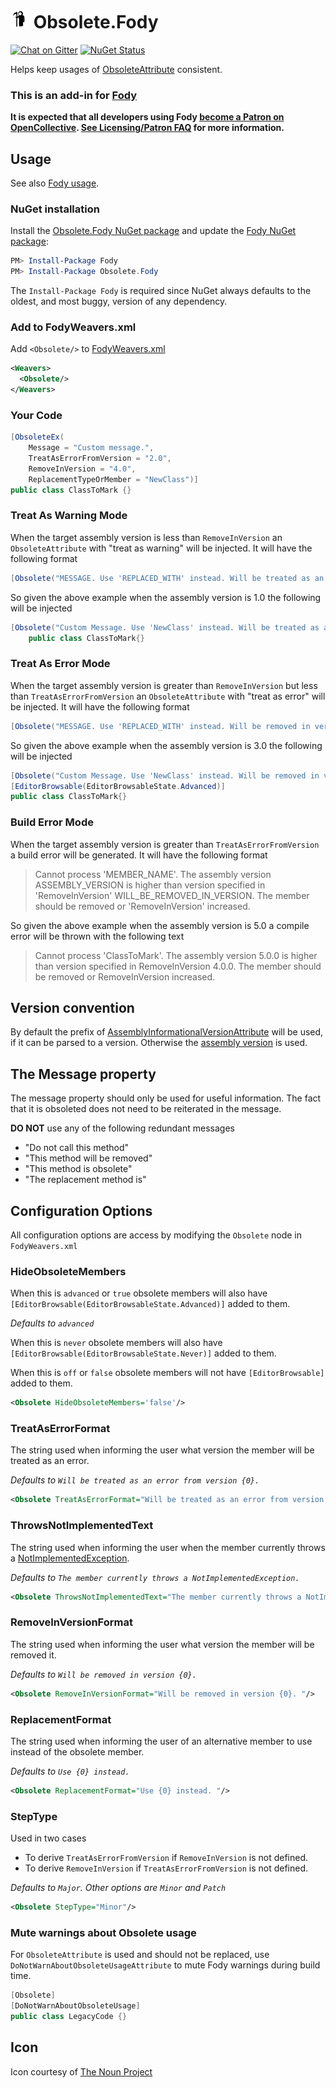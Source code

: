 # <img src="/package_icon.png" height="30px"> Obsolete.Fody

[![Chat on Gitter](https://img.shields.io/gitter/room/fody/fody.svg)](https://gitter.im/Fody/Fody)
[![NuGet Status](https://img.shields.io/nuget/v/Obsolete.Fody.svg)](https://www.nuget.org/packages/Obsolete.Fody/)

Helps keep usages of [ObsoleteAttribute](http://msdn.microsoft.com/en-us/library/fwz0y5c2) consistent.


### This is an add-in for [Fody](https://github.com/Fody/Home/)

**It is expected that all developers using Fody [become a Patron on OpenCollective](https://opencollective.com/fody/contribute/patron-3059). [See Licensing/Patron FAQ](https://github.com/Fody/Home/blob/master/pages/licensing-patron-faq.md) for more information.**


## Usage

See also [Fody usage](https://github.com/Fody/Home/blob/master/pages/usage.md).


### NuGet installation

Install the [Obsolete.Fody NuGet package](https://nuget.org/packages/Obsolete.Fody/) and update the [Fody NuGet package](https://nuget.org/packages/Fody/):

```powershell
PM> Install-Package Fody
PM> Install-Package Obsolete.Fody
```

The `Install-Package Fody` is required since NuGet always defaults to the oldest, and most buggy, version of any dependency.


### Add to FodyWeavers.xml

Add `<Obsolete/>` to [FodyWeavers.xml](https://github.com/Fody/Home/blob/master/pages/usage.md#add-fodyweaversxml)

```xml
<Weavers>
  <Obsolete/>
</Weavers>
```


### Your Code

```csharp
[ObsoleteEx(
    Message = "Custom message.", 
    TreatAsErrorFromVersion = "2.0", 
    RemoveInVersion = "4.0", 
    ReplacementTypeOrMember = "NewClass")]
public class ClassToMark {}
```


### Treat As Warning Mode

When the target assembly version is less than `RemoveInVersion` an `ObsoleteAttribute` with "treat as warning" will be injected. It will have the following format

```csharp
[Obsolete("MESSAGE. Use 'REPLACED_WITH' instead. Will be treated as an error from version MARK_AS_VERSION_IN. Will be removed in version WILL_BE_REMOVED_IN_VERSION.")]
```

So given the above example when the assembly version is 1.0 the following will be injected

```csharp
[Obsolete("Custom Message. Use 'NewClass' instead. Will be treated as an error from version 2.0.0. Will be removed in version 4.0.0.")]
    public class ClassToMark{}
```


### Treat As Error Mode

When the target assembly version is greater than `RemoveInVersion` but less than `TreatAsErrorFromVersion` an `ObsoleteAttribute` with "treat as error" will be injected. It will have the following format

```csharp
[Obsolete("MESSAGE. Use 'REPLACED_WITH' instead. Will be removed in version WILL_BE_REMOVED_IN_VERSION.", true)]
```

So given the above example when the assembly version is 3.0 the following will be injected

```csharp
[Obsolete("Custom Message. Use 'NewClass' instead. Will be removed in version 4.0.0.", true)]
[EditorBrowsable(EditorBrowsableState.Advanced)]
public class ClassToMark{}
```


### Build Error Mode

When the target assembly version is greater  than `TreatAsErrorFromVersion` a build error will be generated. It will have the following format

> Cannot process 'MEMBER_NAME'. The assembly version ASSEMBLY_VERSION is higher than version specified in 'RemoveInVersion' WILL_BE_REMOVED_IN_VERSION. The member should be removed or 'RemoveInVersion' increased.


So given the above example when the assembly version is 5.0 a compile error will be thrown with the following text

> Cannot process 'ClassToMark'. The assembly version 5.0.0 is higher than version specified in RemoveInVersion 4.0.0. The member should be removed or RemoveInVersion increased.


## Version convention

By default the prefix of [AssemblyInformationalVersionAttribute](https://docs.microsoft.com/en-us/dotnet/api/system.reflection.assemblyinformationalversionattribute) will be used, if it can be parsed to a version. Otherwise the [assembly version](https://docs.microsoft.com/en-us/dotnet/standard/assembly/versioning) is used.


## The Message property

The message property should only be used for useful information. The fact that it is obsoleted does not need to be reiterated in the message.

**DO NOT** use any of the following redundant messages

 * "Do not call this method"
 * "This method will be removed"
 * "This method is obsolete"
 * "The replacement method is"


## Configuration Options

All configuration options are access by modifying the `Obsolete` node in `FodyWeavers.xml`


### HideObsoleteMembers

When this is `advanced` or `true` obsolete members will also have `[EditorBrowsable(EditorBrowsableState.Advanced)]` added to them.

*Defaults to `advanced`*

When this is `never` obsolete members will also have `[EditorBrowsable(EditorBrowsableState.Never)]` added to them.

When this is `off` or `false` obsolete members will not have `[EditorBrowsable]` added to them.

```xml
<Obsolete HideObsoleteMembers='false'/>
```


### TreatAsErrorFormat

The string used when informing the user what version the member will be treated as an error.

*Defaults to `Will be treated as an error from version {0}. `*

```xml
<Obsolete TreatAsErrorFormat="Will be treated as an error from version {0}. "/>
```


### ThrowsNotImplementedText

The string used when informing the user when the member currently throws a [NotImplementedException](https://msdn.microsoft.com/en-us/library/system.notimplementedexception.aspx).

*Defaults to `The member currently throws a NotImplementedException. `*

```xml
<Obsolete ThrowsNotImplementedText="The member currently throws a NotImplementedException. "/>
```


### RemoveInVersionFormat

The string used when informing the user what version the member will be removed it.

*Defaults to `Will be removed in version {0}. `*

```xml
<Obsolete RemoveInVersionFormat="Will be removed in version {0}. "/>
```


### ReplacementFormat

The string used when informing the user of an alternative member to use instead of the obsolete member.

*Defaults to `Use {0} instead. `*

```xml
<Obsolete ReplacementFormat="Use {0} instead. "/>
```


### StepType

Used in two cases

 * To derive `TreatAsErrorFromVersion` if `RemoveInVersion` is not defined.
 * To derive `RemoveInVersion` if `TreatAsErrorFromVersion` is not defined.

*Defaults to  `Major`. Other options are `Minor` and `Patch`*

```xml
<Obsolete StepType="Minor"/>
```


### Mute warnings about Obsolete usage

For `ObsoleteAttribute` is used and should not be replaced, use `DoNotWarnAboutObsoleteUsageAttribute` to mute Fody warnings during build time.

```csharp
[Obsolete]
[DoNotWarnAboutObsoleteUsage]
public class LegacyCode {}
```


## Icon

Icon courtesy of [The Noun Project](https://thenounproject.com)
